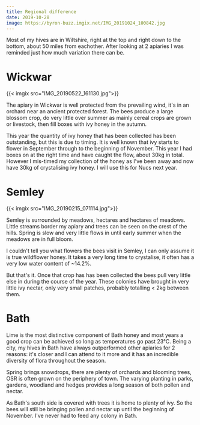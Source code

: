 ```yaml
---
title: Regional difference
date: 2019-10-28
image: https://byron-buzz.imgix.net/IMG_20191024_100842.jpg
--- 
```


Most of my hives are in Wiltshire, right at the top and right down to the 
bottom, about 50 miles from eachother. After looking at 2 apiaries I was 
reminded just how much variation there can be.

# Wickwar

{{< imgix src="IMG_20190522_161130.jpg">}}

The apiary in Wickwar is well protected from the prevailing wind, it's in an
orchard near an ancient protected forest. The bees produce a large blossom
crop, do very little over summer as mainly cereal crops are grown or livestock,
then fill boxes with ivy honey in the autumn.

This year the quantity of ivy honey that has been collected has been 
outstanding, but this is due to timing. It is well known that ivy starts to
flower in September through to the beginning of November. This year I had boxes
on at the right time and have caught the flow, about 30kg in total. However I 
mis-timed my collection of the honey as I've been away and now have 30kg of 
crystalising ivy honey. I will use this for Nucs next year.

# Semley

{{< imgix src="IMG_20190215_071114.jpg">}}

Semley is surrounded by meadows, hectares and hectares of meadows. Little 
streams border my apiary and trees can be seen on the crest of the hills. Spring
is slow and very little flows in until early summer when the meadows are in
full bloom. 

I couldn't tell you what flowers the bees visit in Semley, I can only assume 
it is true wildflower honey. It takes a very long time to crystalise, it often
has a very low water content of ~14.2%.

But that's it. Once that crop has has been collected the bees pull very little
else in during the course of the year. These colonies have brought in very 
little ivy nectar, only very small patches, probably totalling < 2kg between
them.

# Bath

Lime is the most distinctive component of Bath honey and most years a good
crop can be achieved so long as temperatures go past 23&deg;C. Being a city,
my hives in Bath have always outperformed other apiaries for 2 reasons: it's
closer and I can attend to it more and it has an incredible diversity of flora
throughout the season. 

Spring brings snowdrops, there are plenty of orchards and
blooming trees, OSR is often grown on the periphery of town. The varying 
planting in parks, gardens, woodland and hedges provides a long season of both
pollen and nectar. 

As Bath's south side is covered with trees it is home to plenty of ivy. So the
bees will still be bringing pollen and nectar up until the beginning of
November. I've never had to feed any colony in Bath.